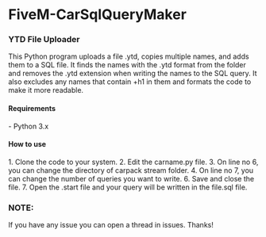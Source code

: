 # FiveM-CarSqlQueryMaker

<h3>YTD File Uploader</h3>
This Python program uploads a file .ytd, copies multiple names, and adds them to a SQL file. It finds the names with the .ytd format from the folder and removes the .ytd extension when writing the names to the SQL query. It also excludes any names that contain +h1 in them and formats the code to make it more readable.

<h4>Requirements</h4>
- Python 3.x

<h4>How to use</h4>
1. Clone the code to your system.
2. Edit the carname.py file.
3. On line no 6, you can change the directory of carpack stream folder.
4. On line no 7, you can change the number of queries you want to write.
6. Save and close the file.
7. Open the .start file and your query will be written in the file.sql file.

<b><h3>NOTE:</h3></b>
If you have any issue you can open a thread in issues.
Thanks!
